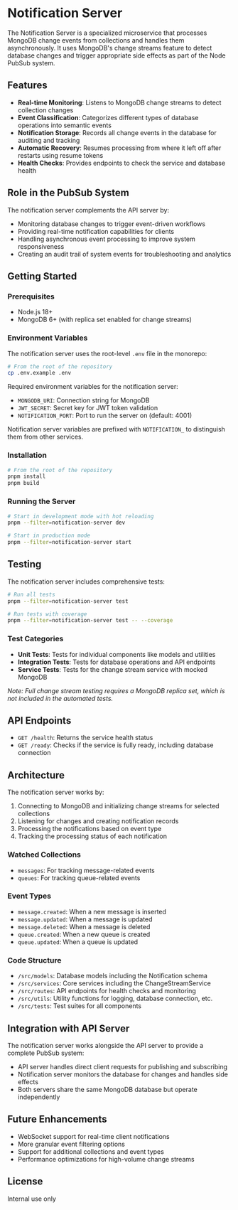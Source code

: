 # Notification Server

The Notification Server is a specialized microservice that processes MongoDB change events from collections and handles them asynchronously. It uses MongoDB's change streams feature to detect database changes and trigger appropriate side effects as part of the Node PubSub system.

## Features

- **Real-time Monitoring**: Listens to MongoDB change streams to detect collection changes
- **Event Classification**: Categorizes different types of database operations into semantic events
- **Notification Storage**: Records all change events in the database for auditing and tracking
- **Automatic Recovery**: Resumes processing from where it left off after restarts using resume tokens
- **Health Checks**: Provides endpoints to check the service and database health

## Role in the PubSub System

The notification server complements the API server by:

- Monitoring database changes to trigger event-driven workflows
- Providing real-time notification capabilities for clients
- Handling asynchronous event processing to improve system responsiveness
- Creating an audit trail of system events for troubleshooting and analytics

## Getting Started

### Prerequisites

- Node.js 18+
- MongoDB 6+ (with replica set enabled for change streams)

### Environment Variables

The notification server uses the root-level `.env` file in the monorepo:

```bash
# From the root of the repository
cp .env.example .env
```

Required environment variables for the notification server:

- `MONGODB_URI`: Connection string for MongoDB
- `JWT_SECRET`: Secret key for JWT token validation
- `NOTIFICATION_PORT`: Port to run the server on (default: 4001)

Notification server variables are prefixed with `NOTIFICATION_` to distinguish them from other services.

### Installation

```bash
# From the root of the repository
pnpm install
pnpm build
```

### Running the Server

```bash
# Start in development mode with hot reloading
pnpm --filter=notification-server dev

# Start in production mode
pnpm --filter=notification-server start
```

## Testing

The notification server includes comprehensive tests:

```bash
# Run all tests
pnpm --filter=notification-server test

# Run tests with coverage
pnpm --filter=notification-server test -- --coverage
```

### Test Categories

- **Unit Tests**: Tests for individual components like models and utilities
- **Integration Tests**: Tests for database operations and API endpoints
- **Service Tests**: Tests for the change stream service with mocked MongoDB

*Note: Full change stream testing requires a MongoDB replica set, which is not included in the automated tests.*

## API Endpoints

- `GET /health`: Returns the service health status
- `GET /ready`: Checks if the service is fully ready, including database connection

## Architecture

The notification server works by:

1. Connecting to MongoDB and initializing change streams for selected collections
2. Listening for changes and creating notification records
3. Processing the notifications based on event type
4. Tracking the processing status of each notification

### Watched Collections

- `messages`: For tracking message-related events
- `queues`: For tracking queue-related events

### Event Types

- `message.created`: When a new message is inserted
- `message.updated`: When a message is updated
- `message.deleted`: When a message is deleted
- `queue.created`: When a new queue is created
- `queue.updated`: When a queue is updated

### Code Structure

- `/src/models`: Database models including the Notification schema
- `/src/services`: Core services including the ChangeStreamService
- `/src/routes`: API endpoints for health checks and monitoring
- `/src/utils`: Utility functions for logging, database connection, etc.
- `/src/tests`: Test suites for all components

## Integration with API Server

The notification server works alongside the API server to provide a complete PubSub system:

- API server handles direct client requests for publishing and subscribing
- Notification server monitors the database for changes and handles side effects
- Both servers share the same MongoDB database but operate independently

## Future Enhancements

- WebSocket support for real-time client notifications
- More granular event filtering options
- Support for additional collections and event types
- Performance optimizations for high-volume change streams

## License

Internal use only 